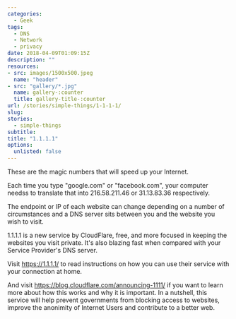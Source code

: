 ```yaml
---
categories: 
  - Geek
tags:
  - DNS
  - Network
  - privacy
date: 2018-04-09T01:09:15Z
description: ""
resources: 
- src: images/1500x500.jpeg
  name: "header"
- src: "gallery/*.jpg"
  name: gallery-:counter
  title: gallery-title-:counter
url: /stories/simple-things/1-1-1-1/
slug:
stories: 
  - simple-things
subtitle: 
title: "1.1.1.1"
options:
  unlisted: false
---
```


These are the magic numbers that will speed up your Internet.

Each time you type "google.com" or "facebook.com", your computer needss to translate that into 216.58.211.46 or 31.13.83.36 respectively.

The endpoint or IP of each website can change depending on a number of circumstances and a DNS server sits between you and the website you wish to visit.

1.1.1.1 is a new service by CloudFlare, free, and more focused in keeping the websites you visit private. It's also blazing fast when compared with your Service Provider's DNS server.

Visit https://1.1.1.1/ to read instructions on how you can use their service with your connection at home.

And visit https://blog.cloudflare.com/announcing-1111/ if you want to learn more about how this works and why it is important. In a nutshell, this service will help prevent governments from blocking access to websites, improve the anonimity of Internet Users and contribute to a better web.